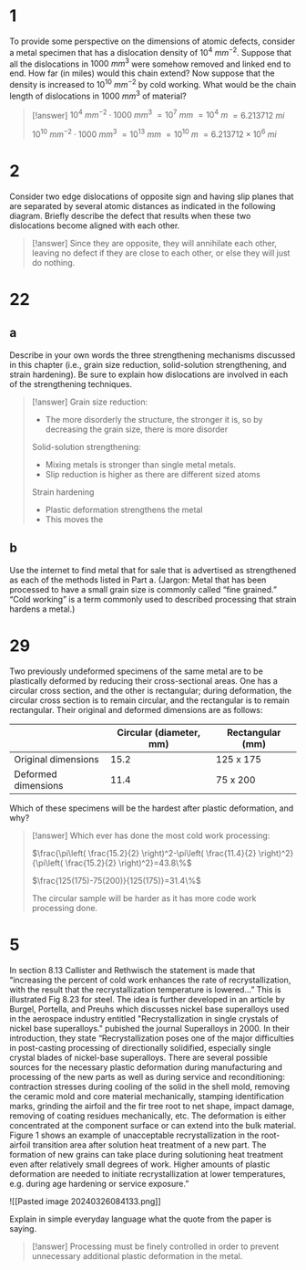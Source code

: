 # 1

To provide some perspective on the dimensions of atomic defects, consider a metal specimen that has a dislocation density of $10^4~ mm^{-2}$. Suppose that all the dislocations in $1000~ mm^3$ were somehow removed and linked end to end. How far (in miles) would this chain extend? Now suppose that the density is increased to $10^{10}~ mm^{−2}$ by cold working. What would be the chain length of dislocations in $1000~ mm^3$ of material?

> [!answer]
> $10^4~ mm^{-2}\cdot1000~ mm^3$
> $=10^7~ mm$
> $=10^4~ m$
> $=6.213712~mi$
> 
> $10^{10}~ mm^{-2}\cdot1000~ mm^3$
> $=10^{13}~ mm$
> $=10^{10}~ m$
> $=6.213712\times10^{6}~mi$

# 2

Consider two edge dislocations of opposite sign and having slip planes that are separated by several atomic distances as indicated in the following diagram. Briefly describe the defect that results when these two dislocations become aligned with each other.

> [!answer]
> Since they are opposite, they will annihilate each other, leaving no defect if they are close to each other, or else they will just do nothing.

# 22

## a

Describe in your own words the three strengthening mechanisms discussed in this chapter (i.e., grain size reduction, solid-solution strengthening, and strain hardening). Be sure to explain how dislocations are involved in each of the strengthening techniques.

> [!answer]
> Grain size reduction:
> - The more disorderly the structure, the stronger it is, so by decreasing the grain size, there is more disorder
> 
> Solid-solution strengthening:
> - Mixing metals is stronger than single metal metals.
> - Slip reduction is higher as there are different sized atoms
> 
> Strain hardening
> - Plastic deformation strengthens the metal
> - This moves the 

## b

Use the internet to find metal that for sale that is advertised as strengthened as each of the methods listed in Part a. (Jargon: Metal that has been processed to have a small grain size is commonly called “fine grained.” “Cold working” is a term commonly used to described processing that strain hardens a metal.)

# 29

Two previously undeformed specimens of the same metal are to be plastically deformed by reducing their cross-sectional areas. One has a circular cross section, and the other is rectangular; during deformation, the circular cross section is to remain circular, and the rectangular is to remain rectangular. Their original and deformed dimensions are as follows:

|                     | Circular (diameter, mm) | Rectangular (mm) |
| ------------------- | ----------------------- | ---------------- |
| Original dimensions | 15.2                    | 125 x 175        |
| Deformed dimensions | 11.4                    | 75 x 200         |

Which of these specimens will be the hardest after plastic deformation, and why?

> [!answer]
> Which ever has done the most cold work processing:
> 
> $\frac{\pi\left( \frac{15.2}{2} \right)^2-\pi\left( \frac{11.4}{2} \right)^2}{\pi\left( \frac{15.2}{2} \right)^2}=43.8\%$
> 
> $\frac{125(175)-75(200)}{125(175)}=31.4\%$
> 
> The circular sample will be harder as it has more code work processing done.

# 5

In section 8.13 Callister and Rethwisch the statement is made that “increasing the percent of cold work enhances the rate of recrystallization, with the result that the recrystallization temperature is lowered...” This is illustrated Fig 8.23 for steel. The idea is further developed in an article by Burgel, Portella, and Preuhs which discusses nickel base superalloys used in the aerospace industry entitled "Recrystallization in single crystals of nickel base superalloys." pubished the journal Superalloys in 2000. In their introduction, they state “Recrystallization poses one of the major difficulties in post-casting processing of directionally solidified, especially single crystal blades of nickel-base superalloys. There are several possible sources for the necessary plastic deformation during manufacturing and processing of the new parts as well as during service and reconditioning: contraction stresses during cooling of the solid in the shell mold, removing the ceramic mold and core material mechanically, stamping identification marks, grinding the airfoil and the fir tree root to net shape, impact damage, removing of coating residues mechanically, etc. The deformation is either concentrated at the component surface or can extend into the bulk material. Figure 1 shows an example of unacceptable recrystallization in the root-airfoil transition area after solution heat treatment of a new part. The formation of new grains can take place during solutioning heat treatment even after relatively small degrees of work. Higher amounts of plastic deformation are needed to initiate recrystallization at lower temperatures, e.g. during age hardening or service exposure.”

![[Pasted image 20240326084133.png]]

Explain in simple everyday language what the quote from the paper is saying.

> [!answer]
> Processing must be finely controlled in order to prevent unnecessary additional plastic deformation in the metal.

